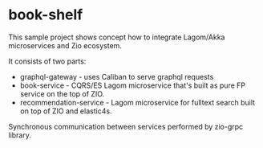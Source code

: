 # book-shelf

This sample project shows concept how to integrate Lagom/Akka microservices and Zio ecosystem.

It consists of two parts:
 - graphql-gateway - uses Caliban to serve graphql requests
 - book-service - CQRS/ES Lagom microservice that's built as pure FP service on the top of ZIO.
 - recommendation-service - Lagom microservice for fulltext search built on top of ZIO and elastic4s.
 
Synchronous communication between services performed by zio-grpc library.
